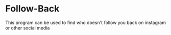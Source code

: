 # Follow-Back
This program can be used to find who doesn't follow you back on instagram or other social media 
